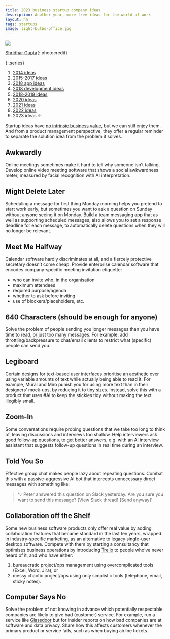 ```yaml
---
title: 2023 business startup company ideas
description: Another year, more free ideas for the world of work
layout: hh
tags: startups
image: light-bulbs-office.jpg
---
```


![](light-bulbs-office.jpg)

[Shridhar Gupta](https://unsplash.com/photos/dZxQn4VEv2M){:.photocredit}

{:.series}
1. [2014 ideas](startup-ideas-are-cheap)
2. [2015-2017 ideas](startup-ideas-misc)
3. [2018 app ideas](startup-ideas-apps)
4. [2018 development ideas](startup-ideas-development)
5. [2018-2019 ideas](startup-ideas-2018-2019)
6. [2020 ideas](startup-ideas-2020)
7. [2021 ideas](startup-ideas-2021)
8. [2022 ideas](startup-ideas-2022)
9. 2023 ideas ←

Startup ideas have [no intrinsic business value](startup-ideas-are-cheap), but we can still enjoy them.
And from a product management perspective, they offer a regular reminder to separate the solution idea from the problem it solves.

## Awkwardly

Online meetings sometimes make it hard to tell why someone isn’t talking.
Develop online video meeting software that shows a social awkwardness meter, measured by facial recognition with AI interpretation.

## Might Delete Later

Scheduling a message for first thing Monday morning helps you pretend to start work early, but sometimes you want to ask a question on Sunday without anyone seeing it on Monday.
Build a team messaging app that as well as supporting scheduled messages, also allows you to set a response deadline for each message, to automatically delete questions when they will no longer be relevant.

## Meet Me Halfway

Calendar software hardly discriminates at all, and a fiercely protective secretary doesn’t come cheap.
Provide enterprise calendar software that encodes company-specific meeting invitation etiquette:

* who can invite who, in the organisation
* maximum attendees
* required purpose/agenda
* whether to ask before inviting
* use of blockers/placeholders, etc.

## 640 Characters (should be enough for anyone)

Solve the problem of people sending you longer messages than you have time to read, or just too many messages.
For example, add throttling/backpressure to chat/email clients to restrict what (specific) people can send you.

## Legiboard

Certain designs for text-based user interfaces prioritise an aesthetic over using variable amounts of text while actually being able to read it.
For example, Mural and Miro punish you for using more text than in their designers’ mock-ups, by reducing it to tiny sizes.
Instead, solve this with a product that uses #AI to keep the stickies tidy without making the text illegibly small.

## Zoom-In

Some conversations require probing questions that we take too long to think of, leaving discussions and interviews too shallow.
Help interviewers ask good follow-up questions, to get better answers, e.g. with an AI interview assistant that suggests follow-up questions in real time during an interview.

## Told You So

Effective group chat makes people lazy about repeating questions.
Combat this with a passive-aggressive AI bot that intercepts unnecessary direct messages with something like:

> ‘💡 Peter answered this question on Slack yesterday. Are you sure you want to send this message?
> [View Slack thread]
> [Send anyway]’

## Collaboration off the Shelf

Some new business software products only offer real value by adding collaboration features that became standard in the last ten years, wrapped in industry-specific marketing, as an alternative to legacy single-user desktop software.
Compete with them by starting a consultancy that optimises business operations by introducing 
[Trello](https://en.wikipedia.org/wiki/Trello) to people who’ve never heard of it, and who have either:

1. bureaucratic project/ops management using overcomplicated tools (Excel, Word, Jira), or
2. messy chaotic project/ops using only simplistic tools (telephone, email, sticky notes).

## Computer Says No

Solve the problem of not knowing in advance which potentially respectable companies are likely to give bad (customer) service.
For example, run a service like [Glassdoor](https://en.wikipedia.org/wiki/Glassdoor)
but for insider reports on how bad companies are at software and data privacy.
Share how this affects customers whenever the primary product or service fails, such as when buying airline tickets.
